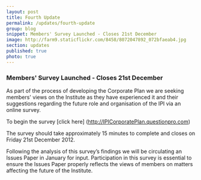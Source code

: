 ```yaml
---
layout: post
title: Fourth Update
permalink: /updates/fourth-update
group: blog
snippet: Members' Survey Launched - Closes 21st December
image: http://farm9.staticflickr.com/8458/8072047892_072bfaeab4.jpg
section: updates
published: true
photo: true
---
```


### Members' Survey Launched - Closes 21st December

As part of the process of developing the Corporate Plan we are seeking members' views on the Institute as they have experienced it and their suggestions regarding the future role and organisation of the IPI via an online survey.

To begin the survey [click here] (http://IPICorporatePlan.questionpro.com)

The survey should take approximately 15 minutes to complete and closes on Friday 21st December 2012. 

Following the analysis of this survey’s findings we will be circulating an Issues Paper in January for input. Participation in this survey is essential to ensure the Issues Paper properly reflects the views of members on matters affecting the future of the Institute.